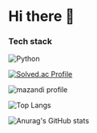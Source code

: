 #  Hi  there 👋

### Tech stack
![Python](https://img.shields.io/badge/Python-3776AB.svg?&style=for-the-badge&logo=python&logoColor=white)


[![Solved.ac Profile](http://mazassumnida.wtf/api/generate_badge?boj=dong_h)](https://solved.ac/dong_h)

![mazandi profile](http://mazandi.herokuapp.com/api?handle=dong_h&theme=dark)



![Top Langs](https://github-readme-stats.vercel.app/api/top-langs/?username=dong-b&layout=compact&theme=dark)

![Anurag's GitHub stats](https://github-readme-stats.vercel.app/api?username=dong-b&show_icons=true&dark=radical)
